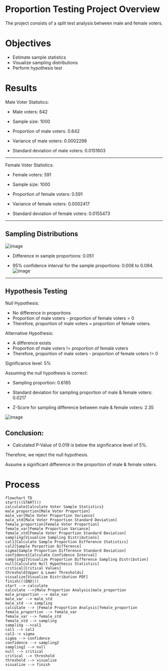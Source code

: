 # Proportion Testing Project Overview
The project consists of a split test analysis between male and female voters.

# Objectives
- Estimate sample statistics
- Visualize sampling distributions
- Perform hypothesis test

# Results
Male Voter Statistics:

- Male voters: 642

- Sample size: 1000

- Proportion of male voters: 0.642

- Variance of male voters: 0.0002298

- Standard deviation of male voters: 0.0151603

---

Female Voter Statistics:

- Female voters: 591

- Sample size: 1000

- Proportion of female voters: 0.591

- Variance of female voters: 0.0002417

- Standard deviation of female voters: 0.0155473

---

## Sampling Distributions
![image](https://github.com/frantzalexander/proportion_testing/assets/128331579/f355ab8d-473c-440d-87b1-7bfdb914f913)

- Difference in sample proportions: 0.051

- 95% confidence interval for the sample proportions: 0.008 to 0.094.
![image](https://github.com/frantzalexander/proportion_testing/assets/128331579/c5a1c605-2c46-465c-81ad-fbd1463e12a7)

---

## Hypothesis Testing
Null Hypothesis: 

- No difference in proporitons
- Proportion of male voters - proportion of female voters = 0
- Therefore, proportion of male voters = proportion of female voters.

Alternative Hypothesis: 

- A difference exists
- Proportion of male voters != proportion of female voters
- Therefore, proportion of male voters - proportion of female voters != 0  

Significance level: 5%

Assuming the null hypothesis is correct:

- Sampling proportion: 0.6165

- Standard deviation for sampling proportion of male & female voters: 0.0217

- Z-Score for sampling difference between male & female voters: 2.35

![image](https://github.com/frantzalexander/proportion_testing/assets/128331579/45699511-3c30-4f89-82e3-b6566019faeb)


## Conclusion:
- Calculated P-Value of 0.019 is below the significance level of 5%.

Therefore, we reject the null hypothesis.

Assume a significant difference in the proportion of male & female voters. 



# Process
```mermaid
flowchart TD 
start(((START)))
calculate{Calculate Voter Sample Statistics}
male_proportion[Male Voter Proportion]
male_var[Male Voter Proportion Variance]
male_std[Male Voter Proportion Standard Deviation]
female_proportion[Female Voter Proportion]
female_var[Female Proportion Variance]
female_std[Female Voter Proportion Standard Deviation]
sampling[Visualize Sampling Distributions]
cal1[Calculate Sample Proportion Difference Statistics]
cal2[Sample Porportion Difference]
sigma[Sample Proportion Difference Standard Deviation]
confidence[Calculate Confidence Interval]
sampling2[Visualize Proportion Difference Sampling Distribution]
null[Calculate Null Hypothesis Statistics]
critical[Critical Values]
threshold[Upper & Lower Thresholds]
visualize[Visualize Distribution PDF]
finish(((END)))
start --> calculate
calculate -->|Male Proportion Analysis|male_proportion
male_proportion --> male_var
male_var --> male_std
male_std --> sampling
calculate --> |Female Proportion Analysis|female_proportion
female_proportion --> female_var
female_var --> female_std
female_std --> sampling
sampling -->cal1
cal1 --> cal2
cal2--> sigma
sigma --> confidence
confidence --> sampling2
sampling2 --> null
null --> critical
critical --> threshold
threshold --> visualize
visualize --> finish

